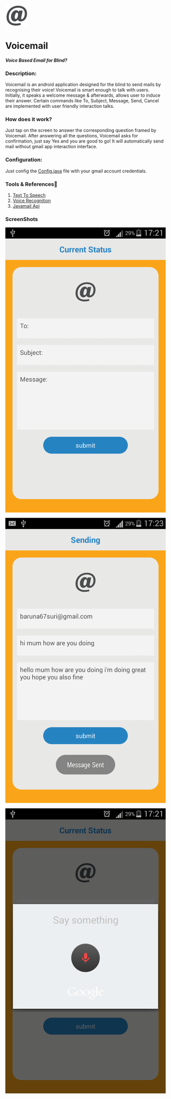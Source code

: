 ![Voicemail Logo](/app/src/main/res/mipmap-hdpi/ic_launcher.png)  
# Voicemail  
  
#### __*Voice Based Email for Blind?*__

### Description:    
Voicemail is an android application designed for the blind to send mails by recognising their voice! Voicemail is smart enough to talk with users. Initially, it speaks a welcome message & afterwards, allows user to induce their answer. Certain commands like To, Subject, Message, Send, Cancel are implemented with user friendly interaction talks.  
  
### How does it work?  
Just tap on the screen to answer the corresponding question framed by Voicemail. After answering all the questions, Voicemail asks for confirmation, just say Yes and you are good to go! It will automatically send mail without gmail app interaction interface.  
  
### Configuration:  
Just config the [Config.java](/app/src/main/java/thegenuinegourav/voicemail/Config.java) file with your gmail account credentials.  
  
### Tools & References:wrench:  
1. [Text To Speech](https://github.com/thegenuinegourav/Text-To-Speech-App)
2. [Voice Recognition](https://github.com/thegenuinegourav/Voice-Recognition)
3. [Javamail Api](https://github.com/thegenuinegourav/Android-Email-App-using-Javamail-Api)  
  
  
### ScreenShots  
![Screenshot1](/screenshots/screenshot1.png)

![Screenshot2](/screenshots/screenshot2.png)

![Screenshot3](/screenshots/screenshot3.png)
  
  




